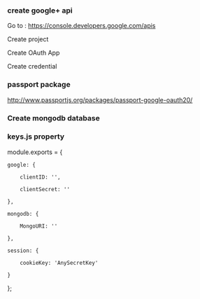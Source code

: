 ### create google+ api

Go to : https://console.developers.google.com/apis

Create project

Create OAuth App

Create credential

### passport package

http://www.passportjs.org/packages/passport-google-oauth20/

### Create mongodb database

### keys.js property

module.exports = {

    google: {

        clientID: '',

        clientSecret: ''

    },

    mongodb: {

        MongoURI: ''

    },

    session: {

        cookieKey: 'AnySecretKey'

    }
    
}; 